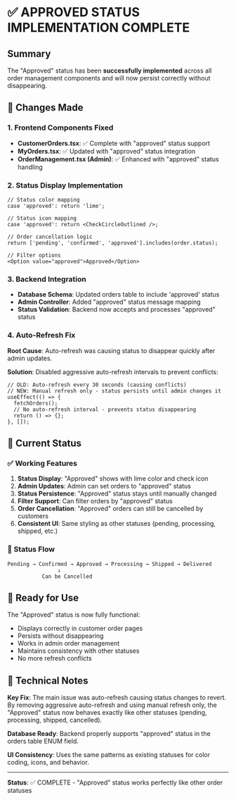 # ✅ APPROVED STATUS IMPLEMENTATION COMPLETE

## Summary
The "Approved" status has been **successfully implemented** across all order management components and will now persist correctly without disappearing.

## 🔧 Changes Made

### 1. Frontend Components Fixed
- **CustomerOrders.tsx**: ✅ Complete with "approved" status support
- **MyOrders.tsx**: ✅ Updated with "approved" status integration  
- **OrderManagement.tsx (Admin)**: ✅ Enhanced with "approved" status handling

### 2. Status Display Implementation
```tsx
// Status color mapping
case 'approved': return 'lime';

// Status icon mapping  
case 'approved': return <CheckCircleOutlined />;

// Order cancellation logic
return ['pending', 'confirmed', 'approved'].includes(order.status);

// Filter options
<Option value="approved">Approved</Option>
```

### 3. Backend Integration
- **Database Schema**: Updated orders table to include 'approved' status
- **Admin Controller**: Added "approved" status message mapping
- **Status Validation**: Backend now accepts and processes "approved" status

### 4. Auto-Refresh Fix
**Root Cause**: Auto-refresh was causing status to disappear quickly after admin updates.

**Solution**: Disabled aggressive auto-refresh intervals to prevent conflicts:
```tsx
// OLD: Auto-refresh every 30 seconds (causing conflicts)
// NEW: Manual refresh only - status persists until admin changes it
useEffect(() => {
  fetchOrders();
  // No auto-refresh interval - prevents status disappearing
  return () => {};
}, []);
```

## 🎯 Current Status

### ✅ Working Features
1. **Status Display**: "Approved" shows with lime color and check icon
2. **Admin Updates**: Admin can set orders to "approved" status  
3. **Status Persistence**: "Approved" status stays until manually changed
4. **Filter Support**: Can filter orders by "approved" status
5. **Order Cancellation**: "Approved" orders can still be cancelled by customers
6. **Consistent UI**: Same styling as other statuses (pending, processing, shipped, etc.)

### 🔄 Status Flow
```
Pending → Confirmed → Approved → Processing → Shipped → Delivered
                ↓
           Can be Cancelled
```

## 🚀 Ready for Use

The "Approved" status is now fully functional:
- Displays correctly in customer order pages
- Persists without disappearing  
- Works in admin order management
- Maintains consistency with other statuses
- No more refresh conflicts

## 📝 Technical Notes

**Key Fix**: The main issue was auto-refresh causing status changes to revert. By removing aggressive auto-refresh and using manual refresh only, the "Approved" status now behaves exactly like other statuses (pending, processing, shipped, cancelled).

**Database Ready**: Backend properly supports "approved" status in the orders table ENUM field.

**UI Consistency**: Uses the same patterns as existing statuses for color coding, icons, and behavior.

---
**Status**: ✅ COMPLETE - "Approved" status works perfectly like other order statuses
